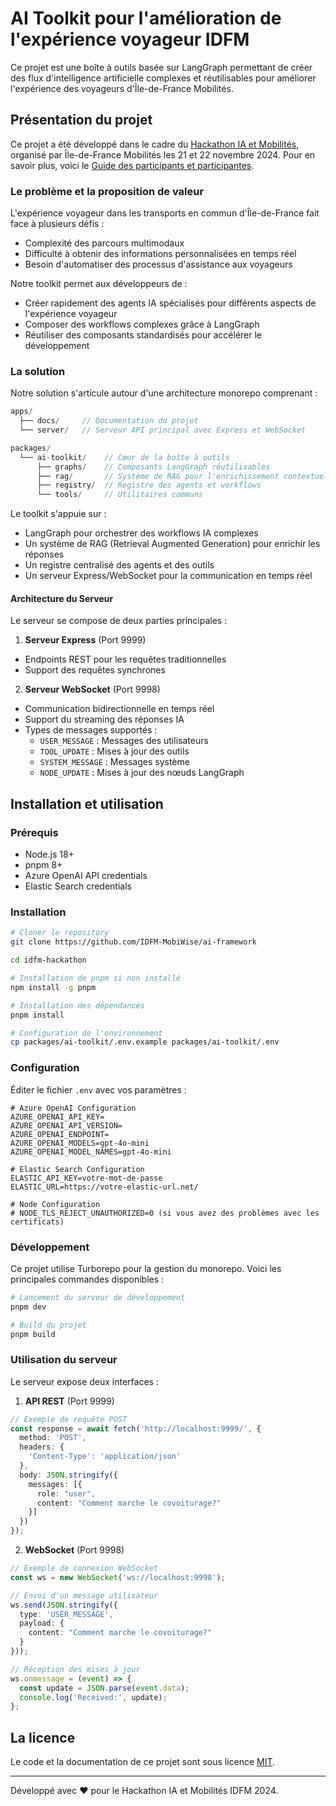 # AI Toolkit pour l'amélioration de l'expérience voyageur IDFM

Ce projet est une boîte à outils basée sur LangGraph permettant de créer des flux d'intelligence artificielle complexes et réutilisables pour améliorer l'expérience des voyageurs d'Île-de-France Mobilités.

## Présentation du projet

Ce projet a été développé dans le cadre du [Hackathon IA et Mobilités](https://www.iledefrance-mobilites.fr/actualites/hackathon-2024-ia-et-mobilites), organisé par Île-de-France Mobilités les 21 et 22 novembre 2024. Pour en savoir plus, voici le [Guide des participants et participantes](https://github.com/IleDeFranceMobilites/hackathon_ia_mobilites_2024).

### Le problème et la proposition de valeur

L'expérience voyageur dans les transports en commun d'Île-de-France fait face à plusieurs défis :
- Complexité des parcours multimodaux
- Difficulté à obtenir des informations personnalisées en temps réel
- Besoin d'automatiser des processus d'assistance aux voyageurs

Notre toolkit permet aux développeurs de :
- Créer rapidement des agents IA spécialisés pour différents aspects de l'expérience voyageur
- Composer des workflows complexes grâce à LangGraph
- Réutiliser des composants standardisés pour accélérer le développement

### La solution

Notre solution s'articule autour d'une architecture monorepo comprenant :

```typescript
apps/
  ├── docs/     // Documentation du projet
  └── server/   // Serveur API principal avec Express et WebSocket

packages/
  └── ai-toolkit/    // Cœur de la boîte à outils
      ├── graphs/    // Composants LangGraph réutilisables
      ├── rag/       // Système de RAG pour l'enrichissement contextuel
      ├── registry/  // Registre des agents et workflows
      └── tools/     // Utilitaires communs
```

Le toolkit s'appuie sur :
- LangGraph pour orchestrer des workflows IA complexes
- Un système de RAG (Retrieval Augmented Generation) pour enrichir les réponses
- Un registre centralisé des agents et des outils
- Un serveur Express/WebSocket pour la communication en temps réel

#### Architecture du Serveur

Le serveur se compose de deux parties principales :
1. **Serveur Express** (Port 9999)
  - Endpoints REST pour les requêtes traditionnelles
  - Support des requêtes synchrones

2. **Serveur WebSocket** (Port 9998)
  - Communication bidirectionnelle en temps réel
  - Support du streaming des réponses IA
  - Types de messages supportés :
    - `USER_MESSAGE` : Messages des utilisateurs
    - `TOOL_UPDATE` : Mises à jour des outils
    - `SYSTEM_MESSAGE` : Messages système
    - `NODE_UPDATE` : Mises à jour des nœuds LangGraph

## Installation et utilisation

### Prérequis
- Node.js 18+
- pnpm 8+
- Azure OpenAI API credentials
- Elastic Search credentials

### Installation

```bash
# Cloner le repository
git clone https://github.com/IDFM-MobiWise/ai-framework

cd idfm-hackathon

# Installation de pnpm si non installé
npm install -g pnpm

# Installation des dépendances
pnpm install

# Configuration de l'environnement
cp packages/ai-toolkit/.env.example packages/ai-toolkit/.env
```

### Configuration
Éditer le fichier `.env` avec vos paramètres :

```env
# Azure OpenAI Configuration
AZURE_OPENAI_API_KEY=
AZURE_OPENAI_API_VERSION=
AZURE_OPENAI_ENDPOINT=
AZURE_OPENAI_MODELS=gpt-4o-mini
AZURE_OPENAI_MODEL_NAMES=gpt-4o-mini

# Elastic Search Configuration
ELASTIC_API_KEY=votre-mot-de-passe
ELASTIC_URL=https://votre-elastic-url.net/

# Node Configuration
# NODE_TLS_REJECT_UNAUTHORIZED=0 (si vous avez des problèmes avec les certificats)
```

### Développement

Ce projet utilise Turborepo pour la gestion du monorepo. Voici les principales commandes disponibles :

```bash
# Lancement du serveur de développement
pnpm dev

# Build du projet
pnpm build
```

### Utilisation du serveur

Le serveur expose deux interfaces :

1. **API REST** (Port 9999)
```typescript
// Exemple de requête POST
const response = await fetch('http://localhost:9999/', {
  method: 'POST',
  headers: {
    'Content-Type': 'application/json'
  },
  body: JSON.stringify({
    messages: [{
      role: "user",
      content: "Comment marche le covoiturage?"
    }]
  })
});
```

2. **WebSocket** (Port 9998)
```typescript
// Exemple de connexion WebSocket
const ws = new WebSocket('ws://localhost:9998');

// Envoi d'un message utilisateur
ws.send(JSON.stringify({
  type: 'USER_MESSAGE',
  payload: {
    content: "Comment marche le covoiturage?"
  }
}));

// Réception des mises à jour
ws.onmessage = (event) => {
  const update = JSON.parse(event.data);
  console.log('Received:', update);
};
```

## La licence

Le code et la documentation de ce projet sont sous licence [MIT](LICENSE).

---

Développé avec ❤️ pour le Hackathon IA et Mobilités IDFM 2024.
